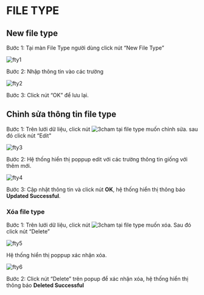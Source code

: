 # FILE TYPE

## New file type

Bước 1:	Tại màn File Type người dùng click nút “New File Type”

![fty1](/test-framework-api/guest/doc-file/doc-file/7b1c2f7c-008e-434c-af04-54f556d03912/fty1.png)

Bước 2:	Nhập thông tin vào các trường

![fty2](/test-framework-api/guest/doc-file/doc-file/6aebb319-28c9-4c17-885b-9a5f1e5e4c63/fty2.png)

Bước 3:	Click nút “OK” để lưu lại.

## Chỉnh sửa thông tin file type
Bước 1:	Trên lưới dữ liệu, click nút ![3cham](/test-framework-api/guest/doc-file/doc-file/e9a232d7-73eb-4938-ac58-af13faec857b/3cham.png) tại file type muốn chỉnh sửa. sau đó click nút “Edit"

![fty3](/test-framework-api/guest/doc-file/doc-file/599bfb7c-bfd3-4ff9-9af7-667e17275303/fty3.png)

Bước 2:	Hệ thống hiển thị poppup edit với các trường thông tin giống với thêm mới.

![fty4](/test-framework-api/guest/doc-file/doc-file/353b3d54-d035-4cac-a375-7023d37296f1/fty4.png)

Bước 3:	Cập nhật thông tin và click nút **OK**, hệ thống hiển thị thông báo **Updated Successful**.

###	Xóa file type
Bước 1:	Trên lưới dữ liệu, click nút  ![3cham](/test-framework-api/guest/doc-file/doc-file/e9a232d7-73eb-4938-ac58-af13faec857b/3cham.png) tại file type muốn xóa. Sau đó click nút “Delete”

![fty5](/test-framework-api/guest/doc-file/doc-file/6d3a0e20-de4d-4c0a-8e29-9904c3a0793b/fty5.png)

Hệ thống hiển thị poppup xác nhận xóa. 

![fty6](/test-framework-api/guest/doc-file/doc-file/dd783f55-7182-4eae-ae1e-b4633162d0e0/fty6.png)

Bước 2:	Click nút “Delete” trên popup để xác nhận xóa, hệ thống hiển thị thông báo **Deleted Successful**
